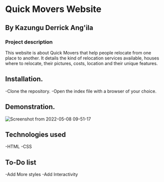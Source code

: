 # Quick Movers Website
## By Kazungu Derrick Ang'ila
### Project description
This website is about Quick Movers that help people relocate from one place to another. It details the kind of relocation services available, houses where to relocate, their pictures, costs, location and their unique features.
 ## Installation.
 -Clone the repository.
 -Open the index file with a browser of your choice.
 ## Demonstration.



![Screenshot from 2022-05-08 09-51-17](https://user-images.githubusercontent.com/51753883/167285321-5031bcde-1dfb-476f-b096-e14d27df90e5.png)

## Technologies used
-HTML
-CSS

## To-Do list
-Add More styles
-Add Interactivity
